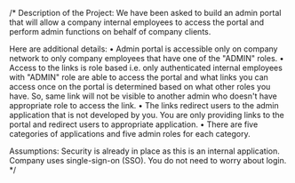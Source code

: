 /*
Description of the Project: 
We have been asked to build an admin portal that will allow a company internal employees to access the portal and perform admin functions on behalf of company clients.

Here are additional details:
•	Admin portal is accessible only on company network to only company employees that have one of the "ADMIN" roles. 
•	Access to the links is role based i.e. only authenticated internal employees with "ADMIN" role are able to access the portal and what links you can access once on the portal is determined based on what other roles you have. So, same link will not be visible to another admin who doesn't have appropriate role to access the link.
•	The links redirect users to the admin application that is not developed by you. You are only providing links to the portal and redirect users to appropriate application.
•	There are five categories of applications and five admin roles for each category. 


Assumptions:
Security is already in place as this is an internal application. Company uses single-sign-on (SSO). You do not need to worry about login.
*/

